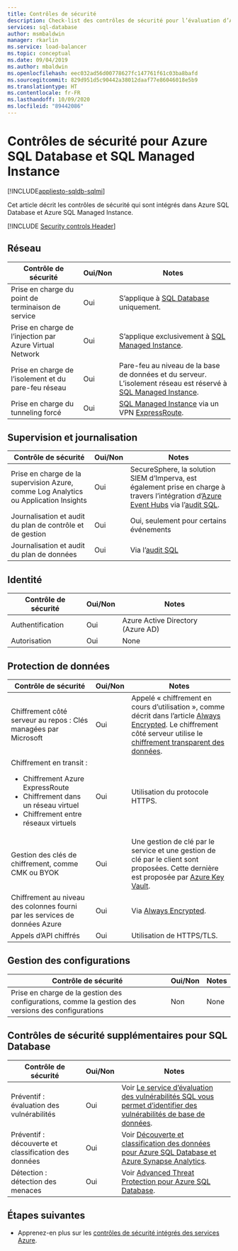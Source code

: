 ```yaml
---
title: Contrôles de sécurité
description: Check-list des contrôles de sécurité pour l’évaluation d’Azure SQL Database
services: sql-database
author: msmbaldwin
manager: rkarlin
ms.service: load-balancer
ms.topic: conceptual
ms.date: 09/04/2019
ms.author: mbaldwin
ms.openlocfilehash: eec032ad56d00778627fc147761f61c03ba8bafd
ms.sourcegitcommit: 829d951d5c90442a38012daaf77e86046018e5b9
ms.translationtype: HT
ms.contentlocale: fr-FR
ms.lasthandoff: 10/09/2020
ms.locfileid: "89442086"
---
```

# <a name="security-controls-for-azure-sql-database-and-sql-managed-instance"></a>Contrôles de sécurité pour Azure SQL Database et SQL Managed Instance
[!INCLUDE[appliesto-sqldb-sqlmi](../includes/appliesto-sqldb-sqlmi.md)]

Cet article décrit les contrôles de sécurité qui sont intégrés dans Azure SQL Database et Azure SQL Managed Instance.

[!INCLUDE [Security controls Header](../../../includes/security-controls-header.md)]



## <a name="network"></a>Réseau

| Contrôle de sécurité | Oui/Non | Notes |
|---|---|--|
| Prise en charge du point de terminaison de service| Oui | S’applique à [SQL Database](../index.yml) uniquement. |
| Prise en charge de l’injection par Azure Virtual Network| Oui | S’applique exclusivement à [SQL Managed Instance](../managed-instance/sql-managed-instance-paas-overview.md). |
| Prise en charge de l’isolement et du pare-feu réseau| Oui | Pare-feu au niveau de la base de données et du serveur. L’isolement réseau est réservé à [SQL Managed Instance](../managed-instance/sql-managed-instance-paas-overview.md). |
| Prise en charge du tunneling forcé| Oui | [SQL Managed Instance](../managed-instance/sql-managed-instance-paas-overview.md) via un VPN [ExpressRoute](../expressroute/../index.yml). |

## <a name="monitoring--logging"></a>Supervision et journalisation

| Contrôle de sécurité | Oui/Non | Notes|
|---|---|--|
| Prise en charge de la supervision Azure, comme Log Analytics ou Application Insights| Oui | SecureSphere, la solution SIEM d’Imperva, est également prise en charge à travers l’intégration d’[Azure Event Hubs](../event-hubs/../index.yml) via l’[audit SQL](../../azure-sql/database/auditing-overview.md). |
| Journalisation et audit du plan de contrôle et de gestion| Oui | Oui, seulement pour certains événements |
| Journalisation et audit du plan de données | Oui | Via l’[audit SQL](../../azure-sql/database/auditing-overview.md) |

## <a name="identity"></a>Identité

| Contrôle de sécurité | Oui/Non | Notes|
|---|---|--|
| Authentification| Oui | Azure Active Directory (Azure AD) |
| Autorisation| Oui | None |

## <a name="data-protection"></a>Protection de données

| Contrôle de sécurité | Oui/Non | Notes |
|---|---|--|
| Chiffrement côté serveur au repos : Clés managées par Microsoft | Oui | Appelé « chiffrement en cours d’utilisation », comme décrit dans l’article [Always Encrypted](always-encrypted-certificate-store-configure.md). Le chiffrement côté serveur utilise le [chiffrement transparent des données](transparent-data-encryption-tde-overview.md).|
| Chiffrement en transit :<ul><li>Chiffrement Azure ExpressRoute</li><li>Chiffrement dans un réseau virtuel</li><li>Chiffrement entre réseaux virtuels</ul>| Oui | Utilisation du protocole HTTPS. |
| Gestion des clés de chiffrement, comme CMK ou BYOK| Oui | Une gestion de clé par le service et une gestion de clé par le client sont proposées. Cette dernière est proposée par [Azure Key Vault](../key-vault/../index.yml). |
| Chiffrement au niveau des colonnes fourni par les services de données Azure| Oui | Via [Always Encrypted](always-encrypted-certificate-store-configure.md). |
| Appels d’API chiffrés| Oui | Utilisation de HTTPS/TLS. |

## <a name="configuration-management"></a>Gestion des configurations

| Contrôle de sécurité | Oui/Non | Notes|
|---|---|--|
| Prise en charge de la gestion des configurations, comme la gestion des versions des configurations| Non  | None |

## <a name="additional-security-controls-for-sql-database"></a>Contrôles de sécurité supplémentaires pour SQL Database

| Contrôle de sécurité | Oui/Non | Notes|
|---|---|--|
| Préventif : évaluation des vulnérabilités | Oui | Voir [Le service d’évaluation des vulnérabilités SQL vous permet d’identifier des vulnérabilités de base de données](sql-vulnerability-assessment.md). |
| Préventif : découverte et classification des données  | Oui | Voir [Découverte et classification des données pour Azure SQL Database et Azure Synapse Analytics](data-discovery-and-classification-overview.md). |
| Détection : détection des menaces | Oui | Voir [Advanced Threat Protection pour Azure SQL Database](threat-detection-overview.md). |

## <a name="next-steps"></a>Étapes suivantes

- Apprenez-en plus sur les [contrôles de sécurité intégrés des services Azure](../../security/fundamentals/security-controls.md).

